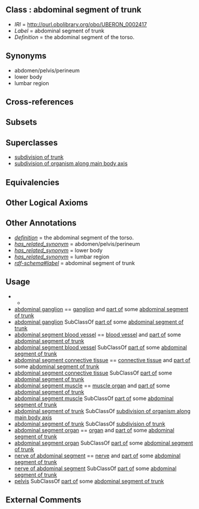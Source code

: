 
## Class : abdominal segment of trunk

 * *IRI* = http://purl.obolibrary.org/obo/UBERON_0002417
 * *Label* = abdominal segment of trunk
 * *Definition* = the abdominal segment of the torso.

## Synonyms

 * abdomen/pelvis/perineum
 * lower body
 * lumbar region

## Cross-references


## Subsets


## Superclasses

 * [subdivision of trunk](../../UBERON/69/UBERON_0009569.md)
 * [subdivision of organism along main body axis](../../UBERON/76/UBERON_0011676.md)

## Equivalencies


## Other Logical Axioms


## Other Annotations

 * *[definition](../../IAO/15/IAO_0000115.md)* = the abdominal segment of the torso.
 * *[has_related_synonym](../../ym/oboInOwl#hasRelatedSynonym.md)* = abdomen/pelvis/perineum
 * *[has_related_synonym](../../ym/oboInOwl#hasRelatedSynonym.md)* = lower body
 * *[has_related_synonym](../../ym/oboInOwl#hasRelatedSynonym.md)* = lumbar region
 * *[rdf-schema#label](../../el/rdf-schema#label.md)* = abdominal segment of trunk

## Usage

 * -
 * [abdominal ganglion](../../UBERON/58/UBERON_0009758.md) == [ganglion](../../UBERON/45/UBERON_0000045.md) and [part of](../../BFO/50/BFO_0000050.md) some [abdominal segment of trunk](../../UBERON/17/UBERON_0002417.md)
 * [abdominal ganglion](../../UBERON/58/UBERON_0009758.md) SubClassOf [part of](../../BFO/50/BFO_0000050.md) some [abdominal segment of trunk](../../UBERON/17/UBERON_0002417.md)
 * [abdominal segment blood vessel](../../UBERON/35/UBERON_0003835.md) == [blood vessel](../../UBERON/81/UBERON_0001981.md) and [part of](../../BFO/50/BFO_0000050.md) some [abdominal segment of trunk](../../UBERON/17/UBERON_0002417.md)
 * [abdominal segment blood vessel](../../UBERON/35/UBERON_0003835.md) SubClassOf [part of](../../BFO/50/BFO_0000050.md) some [abdominal segment of trunk](../../UBERON/17/UBERON_0002417.md)
 * [abdominal segment connective tissue](../../UBERON/38/UBERON_0003838.md) == [connective tissue](../../UBERON/84/UBERON_0002384.md) and [part of](../../BFO/50/BFO_0000050.md) some [abdominal segment of trunk](../../UBERON/17/UBERON_0002417.md)
 * [abdominal segment connective tissue](../../UBERON/38/UBERON_0003838.md) SubClassOf [part of](../../BFO/50/BFO_0000050.md) some [abdominal segment of trunk](../../UBERON/17/UBERON_0002417.md)
 * [abdominal segment muscle](../../UBERON/33/UBERON_0003833.md) == [muscle organ](../../UBERON/30/UBERON_0001630.md) and [part of](../../BFO/50/BFO_0000050.md) some [abdominal segment of trunk](../../UBERON/17/UBERON_0002417.md)
 * [abdominal segment muscle](../../UBERON/33/UBERON_0003833.md) SubClassOf [part of](../../BFO/50/BFO_0000050.md) some [abdominal segment of trunk](../../UBERON/17/UBERON_0002417.md)
 * [abdominal segment of trunk](../../UBERON/17/UBERON_0002417.md) SubClassOf [subdivision of organism along main body axis](../../UBERON/76/UBERON_0011676.md)
 * [abdominal segment of trunk](../../UBERON/17/UBERON_0002417.md) SubClassOf [subdivision of trunk](../../UBERON/69/UBERON_0009569.md)
 * [abdominal segment organ](../../UBERON/73/UBERON_0005173.md) == [organ](../../UBERON/62/UBERON_0000062.md) and [part of](../../BFO/50/BFO_0000050.md) some [abdominal segment of trunk](../../UBERON/17/UBERON_0002417.md)
 * [abdominal segment organ](../../UBERON/73/UBERON_0005173.md) SubClassOf [part of](../../BFO/50/BFO_0000050.md) some [abdominal segment of trunk](../../UBERON/17/UBERON_0002417.md)
 * [nerve of abdominal segment](../../UBERON/25/UBERON_0003825.md) == [nerve](../../UBERON/21/UBERON_0001021.md) and [part of](../../BFO/50/BFO_0000050.md) some [abdominal segment of trunk](../../UBERON/17/UBERON_0002417.md)
 * [nerve of abdominal segment](../../UBERON/25/UBERON_0003825.md) SubClassOf [part of](../../BFO/50/BFO_0000050.md) some [abdominal segment of trunk](../../UBERON/17/UBERON_0002417.md)
 * [pelvis](../../UBERON/55/UBERON_0002355.md) SubClassOf [part of](../../BFO/50/BFO_0000050.md) some [abdominal segment of trunk](../../UBERON/17/UBERON_0002417.md)

## External Comments

